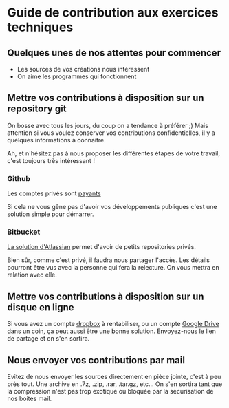 # Guide de contribution aux exercices techniques

## Quelques unes de nos attentes pour commencer

- Les sources de vos créations nous intéressent
- On aime les programmes qui fonctionnent

## Mettre vos contributions à disposition sur un repository git

On bosse avec tous les jours, du coup on a tendance à préférer ;)
Mais attention si vous voulez conserver vos contributions confidentielles, il y a quelques informations à connaitre.

Ah, et n'hésitez pas à nous proposer les différentes étapes de votre travail, c'est toujours très intéressant !

### Github
Les comptes privés sont [payants](https://github.com/pricing)

Si cela ne vous gêne pas d'avoir vos développements publiques c'est une solution simple pour démarrer.

### Bitbucket

[La solution d'Atlassian](https://bitbucket.org/) permet d'avoir de petits repositories privés.

Bien sûr, comme c'est privé, il faudra nous partager l'accès. 
Les détails pourront être vus avec la personne qui fera la relecture. 
On vous mettra en relation avec elle.

## Mettre vos contributions à disposition sur un disque en ligne

Si vous avez un compte [dropbox](https://www.dropbox.com) à rentabiliser, ou un compte [Google Drive](https://www.google.com/intl/fr_ALL/drive/) dans un coin, ça peut aussi être une bonne solution.
Envoyez-nous le lien de partage et on s'en sortira.

## Nous envoyer vos contributions par mail

Evitez de nous envoyer les sources directement en pièce jointe, c'est à peu près tout.
Une archive en .7z, .zip, .rar, .tar.gz, etc... 
On s'en sortira tant que la compression n'est pas trop exotique ou bloquée par la sécurisation de nos boites mail. 
